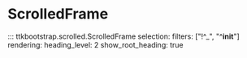 # ScrolledFrame

::: ttkbootstrap.scrolled.ScrolledFrame selection: filters: ["!^_", "^__init__"] rendering: heading_level: 2 show_root_heading: true

